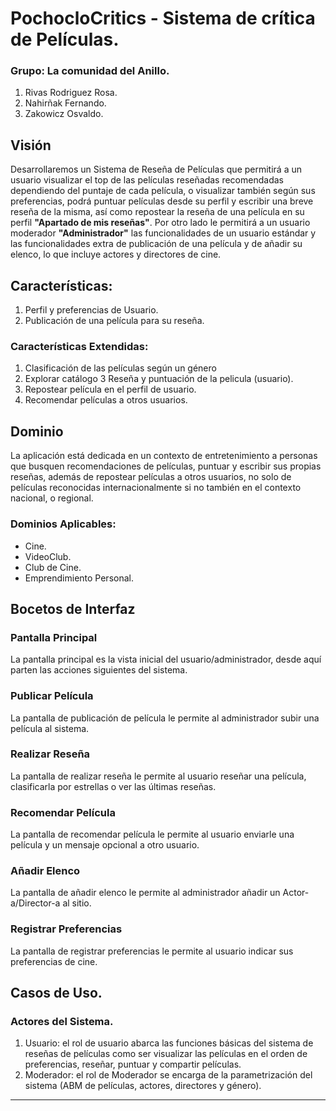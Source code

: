 # PochocloCritics - Sistema de crítica de Películas.

### Grupo: La comunidad del Anillo.

1. Rivas Rodriguez Rosa.
2. Nahirñak Fernando.
3. Zakowicz Osvaldo.

## Visión
Desarrollaremos un Sistema de Reseña de Películas que permitirá a un usuario visualizar el top de las películas reseñadas recomendadas
dependiendo del puntaje  de cada película, o visualizar también según sus preferencias, podrá puntuar películas desde su perfil y 
escribir una breve reseña de la misma, así como repostear la reseña de una película en su perfil **"Apartado de mis reseñas"**. Por otro
lado le permitirá a un usuario moderador **"Administrador"** las funcionalidades de un usuario estándar y las funcionalidades extra
de publicación de una película y de añadir su elenco, lo que incluye actores y directores de cine.

## Características:
1. Perfil y preferencias de Usuario.
2. Publicación de una película para su reseña.

### Características Extendidas:
1. Clasificación de las películas según un género
2. Explorar catálogo
3  Reseña y puntuación de la pelicula (usuario).
4. Repostear película en el perfil de usuario.
4. Recomendar películas a otros usuarios.

## Dominio
La aplicación está dedicada en un contexto de entretenimiento a personas que busquen recomendaciones de películas, puntuar y 
escribir sus propias reseñas, además de repostear películas a otros usuarios, no solo de películas reconocidas internacionalmente si no también en el contexto nacional, o regional.

### Dominios Aplicables: 
* Cine.
* VideoClub.
* Club de Cine.
* Emprendimiento Personal.

## Bocetos de Interfaz

### Pantalla Principal
La pantalla principal es la vista inicial del usuario/administrador, desde aquí parten las acciones siguientes del sistema.


### Publicar Película
La pantalla de publicación de película le permite al administrador subir una película al sistema.


### Realizar Reseña
La pantalla de realizar reseña le permite al usuario reseñar una película, clasificarla por estrellas o ver las últimas reseñas.


### Recomendar Película
La pantalla de recomendar película le permite al usuario enviarle una película y un mensaje opcional a otro usuario.


### Añadir Elenco
La pantalla de añadir elenco le permite al administrador añadir un Actor-a/Director-a al sitio.


### Registrar Preferencias
La pantalla de registrar preferencias le permite al usuario indicar sus preferencias de cine.


## Casos de Uso.
### Actores del Sistema.
1. Usuario: el rol de usuario abarca las funciones básicas del sistema de reseñas de películas como ser visualizar las películas en el orden de preferencias, reseñar, puntuar y compartir películas.
2. Moderador: el rol de Moderador se encarga de la parametrización del sistema (ABM de películas, actores, directores y género).

---

